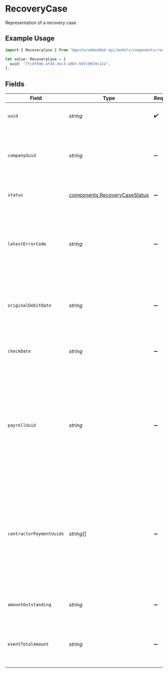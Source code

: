 # RecoveryCase

Representation of a recovery case

## Example Usage

```typescript
import { RecoveryCase } from "@gusto/embedded-api/models/components/recoverycase.js";

let value: RecoveryCase = {
  uuid: "7fcdf69b-af44-4ec3-a9b5-697c0659c12a",
};
```

## Fields

| Field                                                                                                                                                                                 | Type                                                                                                                                                                                  | Required                                                                                                                                                                              | Description                                                                                                                                                                           |
| ------------------------------------------------------------------------------------------------------------------------------------------------------------------------------------- | ------------------------------------------------------------------------------------------------------------------------------------------------------------------------------------- | ------------------------------------------------------------------------------------------------------------------------------------------------------------------------------------- | ------------------------------------------------------------------------------------------------------------------------------------------------------------------------------------- |
| `uuid`                                                                                                                                                                                | *string*                                                                                                                                                                              | :heavy_check_mark:                                                                                                                                                                    | Unique identifier of an recovery case                                                                                                                                                 |
| `companyUuid`                                                                                                                                                                         | *string*                                                                                                                                                                              | :heavy_minus_sign:                                                                                                                                                                    | Unique identifier of the company to which the recovery case belongs                                                                                                                   |
| `status`                                                                                                                                                                              | [components.RecoveryCaseStatus](../../models/components/recoverycasestatus.md)                                                                                                        | :heavy_minus_sign:                                                                                                                                                                    | Status of the recovery case                                                                                                                                                           |
| `latestErrorCode`                                                                                                                                                                     | *string*                                                                                                                                                                              | :heavy_minus_sign:                                                                                                                                                                    | The latest bank error code for the recovery case. See [this doc](https://docs.gusto.com/embedded-payroll/docs/ach-codes-and-transaction-types) for a list of common ACH return codes. |
| `originalDebitDate`                                                                                                                                                                   | *string*                                                                                                                                                                              | :heavy_minus_sign:                                                                                                                                                                    | Date when funds were originally debited from the company's bank account                                                                                                               |
| `checkDate`                                                                                                                                                                           | *string*                                                                                                                                                                              | :heavy_minus_sign:                                                                                                                                                                    | Check date for the associated payroll or contractor payments                                                                                                                          |
| `payrollUuid`                                                                                                                                                                         | *string*                                                                                                                                                                              | :heavy_minus_sign:                                                                                                                                                                    | The uuid of the associated payroll for which the recovery case was created. If the recovery case was created for a contractor payment, this field will be null.                       |
| `contractorPaymentUuids`                                                                                                                                                              | *string*[]                                                                                                                                                                            | :heavy_minus_sign:                                                                                                                                                                    | The uuids of the associated contractor payments for which the recovery case was created. If the recovery case was created for a payroll, this field will be null.                     |
| `amountOutstanding`                                                                                                                                                                   | *string*                                                                                                                                                                              | :heavy_minus_sign:                                                                                                                                                                    | Amount outstanding for the recovery case                                                                                                                                              |
| `eventTotalAmount`                                                                                                                                                                    | *string*                                                                                                                                                                              | :heavy_minus_sign:                                                                                                                                                                    | Total amount to be debited from the payroll or contractor payments                                                                                                                    |